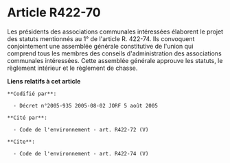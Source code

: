 # Article R422-70

Les présidents des associations communales intéressées élaborent le projet des statuts mentionnés au 1° de l'article R.
422-74. Ils convoquent conjointement une assemblée générale constitutive de l'union qui comprend tous les membres des
conseils d'administration des associations communales intéressées. Cette assemblée générale approuve les statuts, le
règlement intérieur et le règlement de chasse.

**Liens relatifs à cet article**

	**Codifié par**:

	  - Décret n°2005-935 2005-08-02 JORF 5 août 2005

	**Cité par**:

	  - Code de l'environnement - art. R422-72 (V)

	**Cite**:

	  - Code de l'environnement - art. R422-74 (V)
